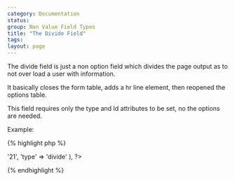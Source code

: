 ```yaml
---
category: Documentation
status: 
group: Non Value Field Types
title: "The Divide Field"
tags: 
layout: page
---
```


The divide field is just a non option field which divides the page output as to not over load a user with information.

It basically closes the form table, adds a hr line element, then reopened the options table.

This field requires only the type and Id attributes to be set, no the options are needed.

Example:

{% highlight php %}
<?php
array(
    'id' => '21',
    'type' => 'divide'
),
?>
{% endhighlight %}
